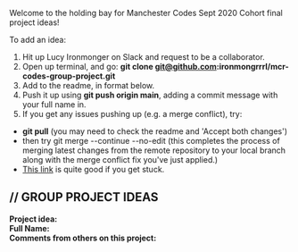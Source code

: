Welcome to the holding bay for Manchester Codes Sept 2020 Cohort final project ideas! 

To add an idea:
1. Hit up Lucy Ironmonger on Slack and request to be a collaborator.
2. Open up terminal, and go: **git clone git@github.com:ironmongrrrl/mcr-codes-group-project.git**
3. Add to the readme, in format below.
4. Push it up using **git push origin main**, adding a commit message with your full name in.
5. If you get any issues pushing up (e.g. a merge conflict), try:
- **git pull** (you may need to check the readme and 'Accept both changes')
- then try git merge --continue --no-edit (this completes the process of merging latest changes from the remote repository to your local branch along with the merge conflict fix you've just applied.)
- <a href="https://www.manchestercodes.com/platform/module/programming-foundations/git-intro">This link</a> is quite good if you get stuck.


<h2>// GROUP PROJECT IDEAS</h2>

**Project idea:**<br>
**Full Name:**<br>
**Comments from others on this project:**